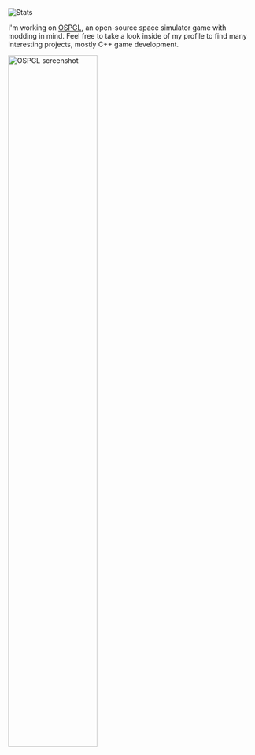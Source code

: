 <img align="center" src="https://github-readme-stats.vercel.app/api?username=tatjam&show_icons=true&theme=radical" alt="Stats">

I'm working on [OSPGL](https://github.com/TheOpenSpaceProgram/new-ospgl), an open-source space simulator game with modding in mind. Feel free to take a look inside of my profile to find many interesting projects, mostly C++ game development.

<img align="center" width="60%" src="https://i.imgur.com/5Pa1PEt.png" alt="OSPGL screenshot">
